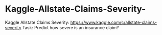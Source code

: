 # Kaggle-Allstate-Claims-Severity-

Kaggle Allstate Claims Severity: https://www.kaggle.com/c/allstate-claims-severity
Task: Predict how severe is an insurance claim?
